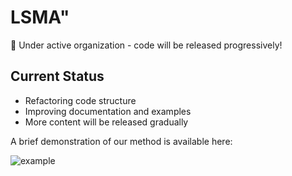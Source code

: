 # LSMA"

🚧 Under active organization - code will be released progressively!

## Current Status
- Refactoring code structure
- Improving documentation and examples
- More content will be released gradually


A brief demonstration of our method is available here:

![example](example.gif)
